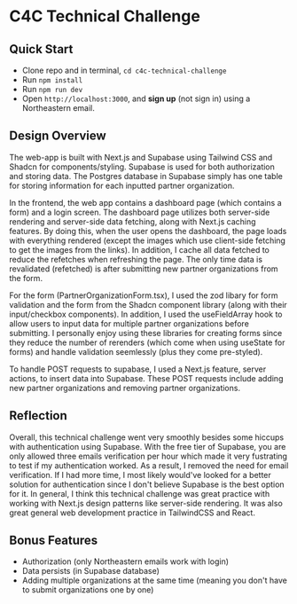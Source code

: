 # C4C Technical Challenge



## Quick Start
- Clone repo and in terminal, `cd c4c-technical-challenge`
- Run `npm install` 
- Run `npm run dev` 
- Open `http://localhost:3000`, and **sign up**  (not sign in)  using a Northeastern email. 

## Design Overview 
The web-app is built with Next.js and Supabase using Tailwind CSS and Shadcn for components/styling. Supabase is used for both authorization and storing data. The Postgres database in Supabase simply has one table for storing information for each inputted partner organization. 

In the frontend, the web app contains a dashboard page (which contains a form) and a login screen. The dashboard page utilizes both server-side rendering and server-side data fetching, along with Next.js caching features. By doing this, when the user opens the dashboard, the page loads with everything rendered (except the images which use client-side fetching to get the images from the links). In addition, I cache all data fetched to reduce the refetches when refreshing the page. The only time data is revalidated (refetched) is after submitting new partner organizations from the form. 

For the form (PartnerOrganizationForm.tsx), I used the zod libary for form validation and the form from the Shadcn component library (along with their input/checkbox components). In addition, I used the useFieldArray hook to allow users to input data for multiple partner organizations before submitting. I personally enjoy using these libraries for creating forms since they reduce the number of rerenders (which come when using useState for forms) and handle validation seemlessly (plus they come pre-styled). 

To handle POST requests to supabase, I used a Next.js feature, server actions, to insert data into Supabase. These POST requests include adding new partner organizations and removing partner organizations. 

## Reflection
Overall, this technical challenge went very smoothly besides some hiccups with authentication using Supabase. With the free tier of Supabase, you are only allowed three emails verification per hour which made it very fustrating to test if my authentication worked. As a result, I removed the need for email verification. If I had more time, I most likely would've looked for a better solution for authentication since I don't believe Supabase is the best option for it. In general, I think this technical challenge was great practice with working with Next.js design patterns like server-side rendering. It was also great general web development practice in TailwindCSS and React. 

## Bonus Features
- Authorization (only Northeastern emails work with login)
- Data persists (in Supabase database)
- Adding multiple organizations at the same time (meaning you don't have to submit organizations one by one)

